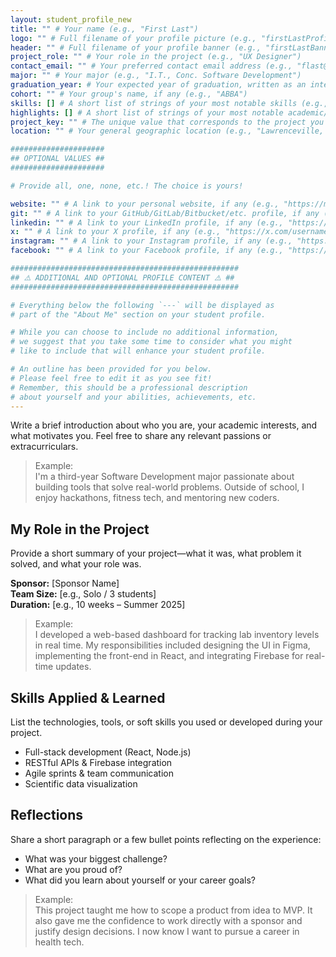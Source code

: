 ```yaml
---
layout: student_profile_new
title: "" # Your name (e.g., "First Last")
logo: "" # Full filename of your profile picture (e.g., "firstLastProfile.jpg")
header: "" # Full filename of your profile banner (e.g., "firstLastBanner.jpg")
project_role: "" # Your role in the project (e.g., "UX Designer")
contact_email: "" # Your preferred contact email address (e.g., "flast@ggc.edu")
major: "" # Your major (e.g., "I.T., Conc. Software Development")
graduation_year: # Your expected year of graduation, written as an integer (e.g., 2025)
cohort: "" # Your group's name, if any (e.g., "ABBA")
skills: [] # A short list of strings of your most notable skills (e.g., [ "Java", "JavaScript" ])
highlights: [] # A short list of strings of your most notable academic/personal achievements (e.g., [ "President's List", "Dean's List" ])
project_key: "" # The unique value that corresponds to the project you completed (e.g., "chemistry-app")
location: "" # Your general geographic location (e.g., "Lawrenceville, GA")

#####################
## OPTIONAL VALUES ##
#####################

# Provide all, one, none, etc.! The choice is yours!

website: "" # A link to your personal website, if any (e.g., "https://my-website.com")
git: "" # A link to your GitHub/GitLab/Bitbucket/etc. profile, if any (e.g., "https://github.com/username")
linkedin: "" # A link to your LinkedIn profile, if any (e.g., "https://linkedin.com/username")
x: "" # A link to your X profile, if any (e.g., "https://x.com/username")
instagram: "" # A link to your Instagram profile, if any (e.g., "https://instagram.com/username")
facebook: "" # A link to your Facebook profile, if any (e.g., "https://facebook.com/username")

###################################################
## ⚠️ ADDITIONAL AND OPTIONAL PROFILE CONTENT ⚠️ ##
###################################################

# Everything below the following `---` will be displayed as
# part of the "About Me" section on your student profile.

# While you can choose to include no additional information,
# we suggest that you take some time to consider what you might
# like to include that will enhance your student profile.

# An outline has been provided for you below.
# Please feel free to edit it as you see fit!
# Remember, this should be a professional description
# about yourself and your abilities, achievements, etc.
---
```


<!-- Include or delete -->
Write a brief introduction about who you are, your academic interests, and what motivates you. Feel free to share any relevant passions or extracurriculars.

> Example:  
> I'm a third-year Software Development major passionate about building tools that solve real-world problems. Outside of school, I enjoy hackathons, fitness tech, and mentoring new coders.
<!-- End delete -->

<!-- Include or delete -->
## My Role in the Project

Provide a short summary of your project—what it was, what problem it solved, and what your role was.

**Sponsor:** [Sponsor Name]  
**Team Size:** [e.g., Solo / 3 students]  
**Duration:** [e.g., 10 weeks – Summer 2025]

> Example:  
> I developed a web-based dashboard for tracking lab inventory levels in real time. My responsibilities included designing the UI in Figma, implementing the front-end in React, and integrating Firebase for real-time updates.
<!-- End delete -->

<!-- Include or delete -->
## Skills Applied & Learned

List the technologies, tools, or soft skills you used or developed during your project.

- Full-stack development (React, Node.js)
- RESTful APIs & Firebase integration
- Agile sprints & team communication
- Scientific data visualization
<!-- End delete -->

<!-- Include or delete -->
## Reflections

Share a short paragraph or a few bullet points reflecting on the experience:

- What was your biggest challenge?
- What are you proud of?
- What did you learn about yourself or your career goals?

> Example:  
> This project taught me how to scope a product from idea to MVP. It also gave me the confidence to work directly with a sponsor and justify design decisions. I now know I want to pursue a career in health tech.
<!-- End delete -->
